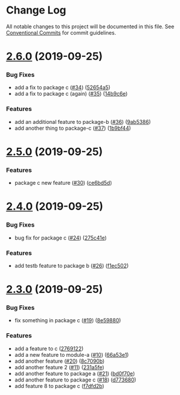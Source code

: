# Change Log

All notable changes to this project will be documented in this file.
See [Conventional Commits](https://conventionalcommits.org) for commit guidelines.

# [2.6.0](https://github.com/farism/semantic-lerna/compare/v2.5.0...v2.6.0) (2019-09-25)


### Bug Fixes

* add a fix to package c ([#34](https://github.com/farism/semantic-lerna/issues/34)) ([52654a5](https://github.com/farism/semantic-lerna/commit/52654a5))
* add a fix to package c (again) ([#35](https://github.com/farism/semantic-lerna/issues/35)) ([14b9c6e](https://github.com/farism/semantic-lerna/commit/14b9c6e))


### Features

* add an additional feature to package-b ([#36](https://github.com/farism/semantic-lerna/issues/36)) ([9ab5386](https://github.com/farism/semantic-lerna/commit/9ab5386))
* add another thing to package-c ([#37](https://github.com/farism/semantic-lerna/issues/37)) ([1b9bf44](https://github.com/farism/semantic-lerna/commit/1b9bf44))





# [2.5.0](https://github.com/farism/semantic-lerna/compare/v2.4.0...v2.5.0) (2019-09-25)


### Features

* package c new feature ([#30](https://github.com/farism/semantic-lerna/issues/30)) ([ce6bd5d](https://github.com/farism/semantic-lerna/commit/ce6bd5d))





# [2.4.0](https://github.com/farism/semantic-lerna/compare/v2.3.0...v2.4.0) (2019-09-25)


### Bug Fixes

* bug fix for package c ([#24](https://github.com/farism/semantic-lerna/issues/24)) ([275c41e](https://github.com/farism/semantic-lerna/commit/275c41e))


### Features

* add testb feature to package b ([#26](https://github.com/farism/semantic-lerna/issues/26)) ([f1ec502](https://github.com/farism/semantic-lerna/commit/f1ec502))





# [2.3.0](https://github.com/farism/semantic-lerna/compare/v2.2.0...v2.3.0) (2019-09-25)


### Bug Fixes

* fix something in package c ([#19](https://github.com/farism/semantic-lerna/issues/19)) ([8e59880](https://github.com/farism/semantic-lerna/commit/8e59880))


### Features

* add a feature to c ([2769122](https://github.com/farism/semantic-lerna/commit/2769122))
* add a new feature to module-a ([#10](https://github.com/farism/semantic-lerna/issues/10)) ([66a53e1](https://github.com/farism/semantic-lerna/commit/66a53e1))
* add another feature ([#20](https://github.com/farism/semantic-lerna/issues/20)) ([8c7090b](https://github.com/farism/semantic-lerna/commit/8c7090b))
* add another feature 2 ([#11](https://github.com/farism/semantic-lerna/issues/11)) ([231a5fe](https://github.com/farism/semantic-lerna/commit/231a5fe))
* add another feature to package a ([#21](https://github.com/farism/semantic-lerna/issues/21)) ([bd0f70e](https://github.com/farism/semantic-lerna/commit/bd0f70e))
* add another feature to package c ([#18](https://github.com/farism/semantic-lerna/issues/18)) ([d773680](https://github.com/farism/semantic-lerna/commit/d773680))
* add feature 8 to package c ([f7dfd2b](https://github.com/farism/semantic-lerna/commit/f7dfd2b))
